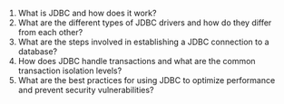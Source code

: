 

1. What is JDBC and how does it work?
2. What are the different types of JDBC drivers and how do they differ from each other?
3. What are the steps involved in establishing a JDBC connection to a database?
4. How does JDBC handle transactions and what are the common transaction isolation levels?
5. What are the best practices for using JDBC to optimize performance and prevent security vulnerabilities?